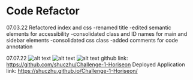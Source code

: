 # Code Refactor
07.03.22
Refactored index and css
    -renamed title
    -edited semantic elements for accessibility
    -consolidated class and ID names for main and sidebar elements
    -consolidated css class
    -added comments for code annotation
   
07.07.22
![alt text](https://user-images.githubusercontent.com/108253013/177896878-cd0e066c-b8e1-4013-bd57-93653ef9b2ce.png)
![alt text](https://user-images.githubusercontent.com/108253013/177918419-00d824b6-e521-49c5-81aa-ac453fda1aaf.png)
![alt text](https://user-images.githubusercontent.com/108253013/177918522-8b1b6b71-2b91-473e-b773-206259554c70.png)
github link: https://github.com/shuczhu/Challenge-1-Horiseon
Deployed Application link: https://shuczhu.github.io/Challenge-1-Horiseon/

